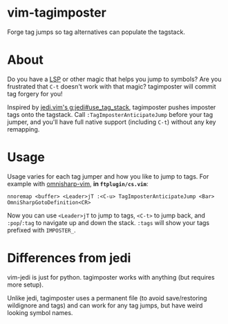 # vim-tagimposter
Forge tag jumps so tag alternatives can populate the tagstack.

# About

Do you have a
[LSP](https://github.com/search?l=Vim+script&q=lsp&type=Repositories) or other
magic that helps you jump to symbols? Are you frustrated that `C-t` doesn't
work with that magic? tagimposter will commit tag forgery for you!

Inspired by [jedi.vim's
g:jedi#use_tag_stack](https://github.com/davidhalter/jedi-vim/blob/4c430ed536b6484f7c63929a4426d64f981d994e/pythonx/jedi_vim.py#L319),
tagimposter pushes imposter tags onto the tagstack. Call
`:TagImposterAnticipateJump` before your tag jumper, and you'll have full
native support (including `C-t`) without any key remapping.

# Usage

Usage varies for each tag jumper and how you like to jump to tags. For example
with [omnisharp-vim](https://github.com/OmniSharp/omnisharp-vim), **in
`ftplugin/cs.vim`**:

    nnoremap <buffer> <Leader>jT :<C-u> TagImposterAnticipateJump <Bar> OmniSharpGotoDefinition<CR>

Now you can use `<Leader>jT` to jump to tags, `<C-t>` to jump back, and
`:pop`/`:tag` to navigate up and down the stack. `:tags` will show your tags
prefixed with `IMPOSTER_`.

# Differences from jedi

vim-jedi is just for python. tagimposter works with anything (but requires more setup).

Unlike jedi, tagimposter uses a permanent file (to avoid save/restoring
wildignore and tags) and can work for any tag jumps, but have weird looking
symbol names.

